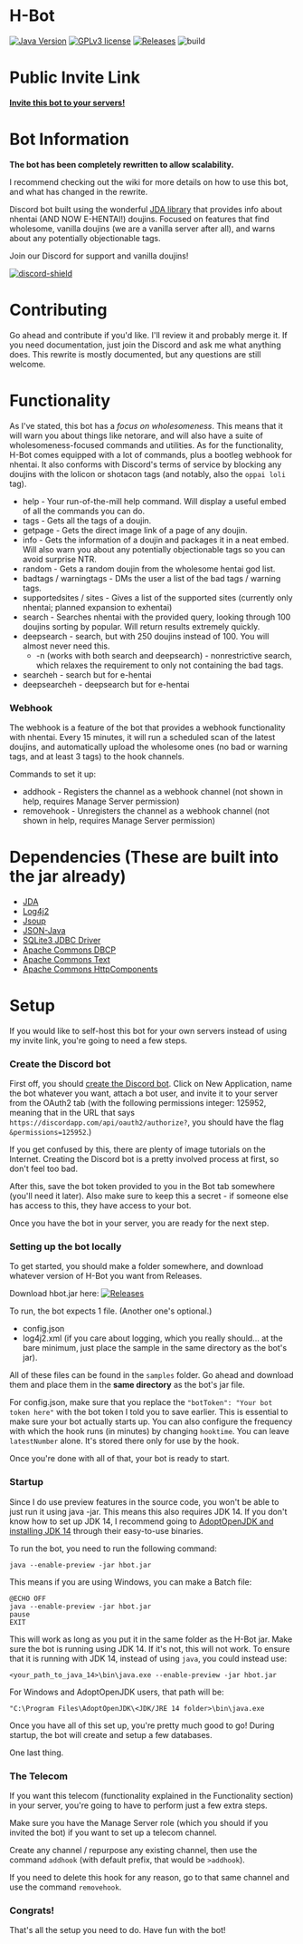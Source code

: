 # H-Bot
[![Java Version](https://img.shields.io/badge/JDK%20Version-14-blue)](https://openjdk.java.net/projects/jdk/14/)
[![GPLv3 license](https://img.shields.io/github/license/WholesomeGodList/h-bot)](http://perso.crans.org/besson/LICENSE.html)
[![Releases](https://img.shields.io/github/v/release/WholesomeGodList/h-bot)](https://github.com/WholesomeGodList/h-bot-old/releases)
![build](https://github.com/WholesomeGodList/h-bot/workflows/Gradle%20CI/badge.svg)

# Public Invite Link

**[Invite this bot to your servers!](https://discord.com/api/oauth2/authorize?client_id=608816072057159713&permissions=93248&scope=bot)**

# Bot Information

**The bot has been completely rewritten to allow scalability.**

I recommend checking out the wiki for more details on how to use this bot, and what has changed in the rewrite.

Discord bot built using the wonderful [JDA library](https://github.com/DV8FromTheWorld/JDA) that provides info about nhentai (AND NOW E-HENTAI!) doujins.
Focused on features that find wholesome, vanilla doujins (we are a vanilla server after all), and warns about any potentially objectionable tags.

Join our Discord for support and vanilla doujins!

[discord-invite]: https://discord.gg/FQCR6qu
[discord-shield]: https://discordapp.com/api/guilds/624457027095363594/widget.png
[ ![discord-shield][] ][discord-invite]

# Contributing
Go ahead and contribute if you'd like. I'll review it and probably merge it. If you need documentation, just join the Discord and ask me what anything does.
This rewrite is mostly documented, but any questions are still welcome.

# Functionality
As I've stated, this bot has a *focus on wholesomeness*. This means that it will warn you about things like netorare, and will also have a suite of wholesomeness-focused commands and utilities. As for the functionality,
H-Bot comes equipped with a lot of commands, plus a bootleg webhook for nhentai. It also conforms with Discord's terms of service by blocking any doujins with the lolicon or shotacon tags (and notably, also the `oppai loli` tag).

- help - Your run-of-the-mill help command. Will display a useful embed of all the commands you can do.
- tags - Gets all the tags of a doujin.
- getpage - Gets the direct image link of a page of any doujin.
- info - Gets the information of a doujin and packages it in a neat embed. Will also warn you about any potentially objectionable tags so you can avoid surprise NTR.
- random - Gets a random doujin from the wholesome hentai god list.
- badtags / warningtags - DMs the user a list of the bad tags / warning tags.
- supportedsites / sites - Gives a list of the supported sites (currently only nhentai; planned expansion to exhentai)
- search - Searches nhentai with the provided query, looking through 100 doujins sorting by popular. Will return results extremely quickly.
- deepsearch - search, but with 250 doujins instead of 100. You will almost never need this.
  - -n (works with both search and deepsearch) - nonrestrictive search, which relaxes the requirement to only not containing the bad tags.
- searcheh - search but for e-hentai
- deepsearcheh - deepsearch but for e-hentai

### Webhook

The webhook is a feature of the bot that provides a webhook functionality with nhentai. Every 15 minutes, it will run a scheduled scan of the latest doujins, and automatically upload the wholesome ones (no bad or warning tags, and at least 3 tags) to the hook channels.

Commands to set it up:
- addhook - Registers the channel as a webhook channel (not shown in help, requires Manage Server permission)
- removehook - Unregisters the channel as a webhook channel (not shown in help, requires Manage Server permission)

# Dependencies (These are built into the jar already)
- [JDA](https://github.com/DV8FromTheWorld/JDA)
- [Log4j2](https://logging.apache.org/log4j/2.x/)
- [Jsoup](https://jsoup.org/)
- [JSON-Java](https://github.com/stleary/JSON-java)
- [SQLite3 JDBC Driver](https://github.com/xerial/sqlite-jdbc)
- [Apache Commons DBCP](https://commons.apache.org/proper/commons-dbcp/)
- [Apache Commons Text](https://commons.apache.org/proper/commons-text/)
- [Apache Commons HttpComponents](https://hc.apache.org/)

# Setup
If you would like to self-host this bot for your own servers instead of using my invite link, you're going to need a few steps.

### Create the Discord bot

First off, you should [create the Discord bot](https://discordapp.com/developers). Click on New Application, name the bot whatever you want, attach a bot user, and invite it to your server from the OAuth2 tab (with the following permissions integer: 125952, meaning that in the URL that says `https://discordapp.com/api/oauth2/authorize?`, you should have the flag `&permissions=125952`.)

If you get confused by this, there are plenty of image tutorials on the Internet. Creating the Discord bot is a pretty involved process at first, so don't feel too bad.

After this, save the bot token provided to you in the Bot tab somewhere (you'll need it later). Also make sure to keep this a secret - if someone else has access to this, they have access to your bot.

Once you have the bot in your server, you are ready for the next step.

### Setting up the bot locally

To get started, you should make a folder somewhere, and download whatever version of H-Bot you want from Releases.

Download hbot.jar here: [![Releases](https://img.shields.io/github/v/release/WholesomeGodList/h-bot)](https://github.com/WholesomeGodList/h-bot/releases)

To run, the bot expects 1 file. (Another one's optional.)
- config.json
- log4j2.xml (if you care about logging, which you really should... at the bare minimum, just place the sample in the same directory as the bot's jar).

All of these files can be found in the `samples` folder. Go ahead and download them and place them in the **same directory** as the bot's jar file.

For config.json, make sure that you replace the `"botToken": "Your bot token here"` with the bot token I told you to save earlier. This is essential to make sure your bot actually starts up. You can also configure the frequency with which the hook runs (in minutes) by changing `hooktime`. You can leave `latestNumber` alone. It's stored there only for use by the hook.

Once you're done with all of that, your bot is ready to start.

### Startup
Since I do use preview features in the source code, you won't be able to just run it using java -jar. This means this also requires JDK 14. If you don't know how to set up JDK 14, I recommend going to [AdoptOpenJDK and installing JDK 14](https://adoptopenjdk.net/?variant=openjdk14&jvmVariant=hotspot) through their easy-to-use binaries.

To run the bot, you need to run the following command:
```
java --enable-preview -jar hbot.jar
```

This means if you are using Windows, you can make a Batch file:
```
@ECHO OFF
java --enable-preview -jar hbot.jar
pause
EXIT
```

This will work as long as you put it in the same folder as the H-Bot jar. Make sure the bot is running using JDK 14. If it's not, this will not work. To ensure that it is running with JDK 14, instead of using `java`, you could instead use:
```
<your_path_to_java_14>\bin\java.exe --enable-preview -jar hbot.jar
```

For Windows and AdoptOpenJDK users, that path will be:
```
"C:\Program Files\AdoptOpenJDK\<JDK/JRE 14 folder>\bin\java.exe
```

Once you have all of this set up, you're pretty much good to go! During startup, the bot will create and setup a few databases.

One last thing.

### The Telecom
If you want this telecom (functionality explained in the Functionality section) in your server, you're going to have to perform just a few extra steps.

Make sure you have the Manage Server role (which you should if you invited the bot) if you want to set up a telecom channel.

Create any channel / repurpose any existing channel, then use the command `addhook` (with default prefix, that would be `>addhook`).

If you need to delete this hook for any reason, go to that same channel and use the command `removehook`.

### Congrats!
That's all the setup you need to do. Have fun with the bot!
